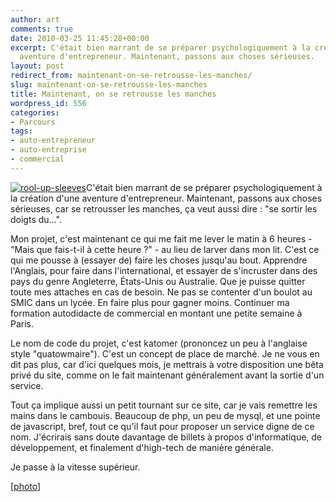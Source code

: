 ```yaml
---
author: art
comments: true
date: 2010-03-25 11:45:28+00:00
excerpt: C'était bien marrant de se préparer psychologiquement à la création d'une
  aventure d'entrepreneur. Maintenant, passons aux choses sérieuses.
layout: post
redirect_from: maintenant-on-se-retrousse-les-manches/
slug: maintenant-on-se-retrousse-les-manches
title: Maintenant, on se retrousse les manches
wordpress_id: 556
categories:
- Parcours
tags:
- auto-entrepreneur
- auto-entreprise
- commercial
---
```


<a href="https://static.irz.fr/2010/03/rool-up-sleeves.jpg"><img alt="rool-up-sleeves" data-src="https://static.irz.fr/2010/03/rool-up-sleeves-300x200.jpg" src="https://static.irz.fr/thumb.php?size=<100&crop=0&src=https://static.irz.fr/2010/03/rool-up-sleeves-300x200.jpg" /></a>C'était bien marrant de se préparer psychologiquement à la création d'une aventure d'entrepreneur. Maintenant, passons aux choses sérieuses, car se retrousser les manches, ça veut aussi dire : "se sortir les doigts du...".

Mon projet, c'est maintenant ce qui me fait me lever le matin à 6 heures - "Mais que fais-t-il à cette heure ?" - au lieu de larver dans mon lit. C'est ce qui me pousse à (essayer de) faire les choses jusqu'au bout. Apprendre l'Anglais, pour faire dans l'international, et essayer de s'incruster dans des pays du genre Angleterre, États-Unis ou Australie. Que je puisse quitter toute mes attaches en cas de besoin. Ne pas se contenter d'un boulot au SMIC dans un lycée. En faire plus pour gagner moins. Continuer ma formation autodidacte de commercial en montant une petite semaine à Paris.

Le nom de code du projet, c'est katomer (prononcez un peu à l'anglaise style "quatowmaire"). C'est un concept de place de marché. Je ne vous en dit pas plus, car d'ici quelques mois, je mettrais à votre disposition une bêta privé du site, comme on le fait maintenant généralement avant la sortie d'un service.

Tout ça implique aussi un petit tournant sur ce site, car je vais remettre les mains dans le cambouis. Beaucoup de php, un peu de mysql, et une pointe de javascript, bref, tout ce qu'il faut pour proposer un service digne de ce nom. J'écrirais sans doute davantage de billets à propos d'informatique, de développement, et finalement d'high-tech de manière générale.

Je passe à la vitesse supérieur.

[[photo](http://www.flickr.com/photos/truthdevelopment/3136236509/sizes/l/)] 
